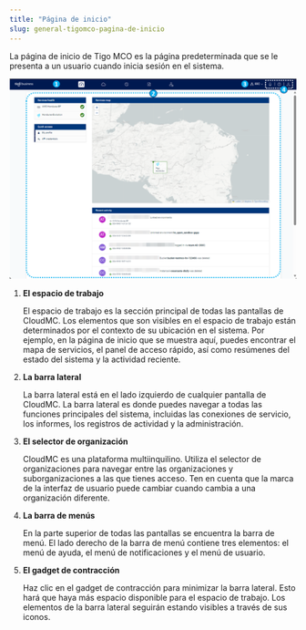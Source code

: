 ```yaml
---
title: "Página de inicio"
slug: general-tigomco-pagina-de-inicio
---
```



La página de inicio de Tigo MCO es la página predeterminada que se le presenta a un usuario cuando inicia sesión en el sistema.

![Captura de pantalla de la página de inicio de TigoMC, con puntos numerados que resaltan las funciones de interés](/assets/general-cmc-ui-home-en.png)

1.  **El espacio de trabajo**

    El espacio de trabajo es la sección principal de todas las pantallas de CloudMC. Los elementos que son visibles en el espacio de trabajo están determinados por el contexto de su ubicación en el sistema. Por ejemplo, en la página de inicio que se muestra aquí, puedes encontrar el mapa de servicios, el panel de acceso rápido, así como resúmenes del estado del sistema y la actividad reciente.

2.  **La barra lateral**

    La barra lateral está en el lado izquierdo de cualquier pantalla de CloudMC. La barra lateral es donde puedes navegar a todas las funciones principales del sistema, incluidas las conexiones de servicio, los informes, los registros de actividad y la administración.

3.  **El selector de organización**

    CloudMC es una plataforma multiinquilino. Utiliza el selector de organizaciones para navegar entre las organizaciones y suborganizaciones a las que tienes acceso. Ten en cuenta que la marca de la interfaz de usuario puede cambiar cuando cambia a una organización diferente.

4.  **La barra de menús**

    En la parte superior de todas las pantallas se encuentra la barra de menú. El lado derecho de la barra de menú contiene tres elementos: el menú de ayuda, el menú de notificaciones y el menú de usuario.

5.  **El gadget de contracción**

    Haz clic en el gadget de contracción para minimizar la barra lateral. Esto hará que haya más espacio disponible para el espacio de trabajo. Los elementos de la barra lateral seguirán estando visibles a través de sus iconos.


